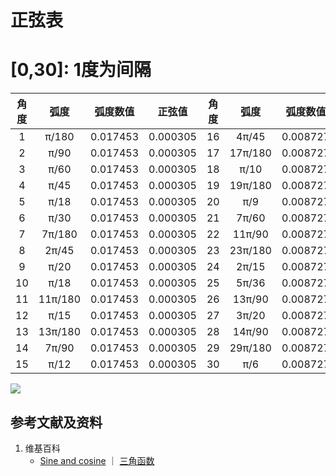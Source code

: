 # 正弦表

# [0,30]: 1度为间隔

|   角度  |  弧度  |  弧度数值  |  正弦值  |   角度  |  弧度  |  弧度数值  |  正弦值  |
| :----: | :----: | :------: | :-----: | :----: | :----: | :------: | :-----: |
|     1   | π/180  | 0.017453 |0.000305|    16   | 4π/45  | 0.008727 |0.000152|
|     2   | π/90   | 0.017453 |0.000305|    17   | 17π/180| 0.008727 |0.000152|
|     3   | π/60   | 0.017453 |0.000305|    18   | π/10   | 0.008727 |0.000152|
|     4   | π/45   | 0.017453 |0.000305|    19   | 19π/180| 0.008727 |0.000152|
|     5   | π/18   | 0.017453 |0.000305|    20   | π/9    | 0.008727 |0.000152|
|     6   | π/30   | 0.017453 |0.000305|    21   | 7π/60  | 0.008727 |0.000152|
|     7   | 7π/180 | 0.017453 |0.000305|    22   | 11π/90 | 0.008727 |0.000152|
|     8   | 2π/45  | 0.017453 |0.000305|    23   | 23π/180| 0.008727 |0.000152|
|     9   | π/20   | 0.017453 |0.000305|    24   | 2π/15  | 0.008727 |0.000152|
|    10   | π/18   | 0.017453 |0.000305|    25   | 5π/36  | 0.008727 |0.000152|
|    11   | 11π/180| 0.017453 |0.000305|    26   | 13π/90 | 0.008727 |0.000152|
|    12   | π/15   | 0.017453 |0.000305|    27   | 3π/20  | 0.008727 |0.000152|
|    13   | 13π/180| 0.017453 |0.000305|    28   | 14π/90 | 0.008727 |0.000152|
|    14   | 7π/90  | 0.017453 |0.000305|    29   | 29π/180| 0.008727 |0.000152|
|    15   | π/12   | 0.017453 |0.000305|    30   | π/6    | 0.008727 |0.000152|

![](/images/欧几里得几何/三角学/正弦表/正弦表/1a1.jpg)

## 参考文献及资料

1. 维基百科
	- [Sine and cosine](https://en.wikipedia.org/wiki/Sine) ｜ [三角函数](https://en.wikipedia.org/wiki/三角函数)




